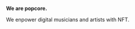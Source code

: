 **We are popcore.**

We enpower digital musicians and artists with NFT.



<!---
popcoreone/popcoreone is a ✨ special ✨ repository because its `README.md` (this file) appears on your GitHub profile.
You can click the Preview link to take a look at your changes.
--->
